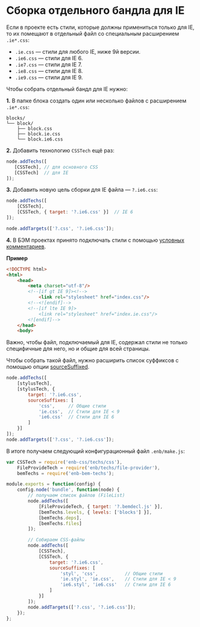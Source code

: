 Сборка отдельного бандла для IE
===============================

Если в проекте есть стили, которые должны примениться только для IE, то их помещают в отдельный файл со специальным расширением `.ie*.css`:

* `.ie.css` — стили для любого IE, ниже 9й версии.
* `.ie6.css` — стили для IE 6.
* `.ie7.css` — стили для IE 7.
* `.ie8.css` — стили для IE 8.
* `.ie9.css` — стили для IE 9.

Чтобы собрать отдельный бандл для IE нужно:

**1.** В папке блока создать один или несколько файлов c расширением `.ie*.css`:

```
blocks/
└── block/
    ├── block.css
    ├── block.ie.css
    └── block.ie6.css
```

**2.** Добавить технологию `CSSTech` ещё раз:

```js
node.addTechs([
   [CSSTech], // для основного CSS
   [CSSTech]  // для IE
]);
```

**3.** Добавить новую цель сборки для IE файла — `?.ie6.css`:

```js
node.addTechs([
    [CSSTech],
    [CSSTech, { target: '?.ie6.css' }]  // IE 6
]);

node.addTargets(['?.css', '?.ie6.css']);
```

**4.** В БЭМ проектах принято подключать стили с помощью [условных комментариев](https://ru.wikipedia.org/wiki/Условный_комментарий).

**Пример**

```html
<!DOCTYPE html>
<html>
    <head>
        <meta charset="utf-8"/>
        <!--[if gt IE 9]><!-->
            <link rel="stylesheet" href="index.css"/>
        <!--<![endif]-->
        <!--[if lte IE 9]>
            <link rel="stylesheet" href="index.ie.css"/>
        <![endif]-->
    </head>
    <body>
```

Важно, чтобы файл, подключаемый для IE, содержал стили не только специфичные для него, но и общие для всей страницы.

Чтобы собрать такой файл, нужно расширить список суффиксов с помощью опции [sourceSuffixed](api.ru.md#sourcesuffixes).

```js
node.addTechs([
    [stylusTech],
    [stylusTech, {
        target: '?.ie6.css',
        sourceSuffixes: [
            'css',     // Общие стили
            'ie.css',  // Стили для IE < 9
            'ie6.css'  // Стили для IE 6
        ]
    }]
]);
node.addTargets(['?.css', '?.ie6.css']);
```

В итоге получаем следующий конфигурационный файл `.enb/make.js`:

```js
var CSSTech = require('enb-css/techs/css'),
    FileProvideTech = require('enb/techs/file-provider'),
    bemTechs = require('enb-bem-techs');

module.exports = function(config) {
    config.node('bundle', function(node) {
        // получаем список файлов (FileList)
        node.addTechs([
            [FileProvideTech, { target: '?.bemdecl.js' }],
            [bemTechs.levels, { levels: ['blocks'] }],
            [bemTechs.deps],
            [bemTechs.files]
        ]);

        // Собираем CSS-файлы
        node.addTechs([
            [CSSTech],
            [CSSTech, {
                target: '?.ie6.css',
                sourceSuffixes: [
                    'styl', 'css',          // Общие стили
                    'ie.styl', 'ie.css',    // Стили для IE < 9
                    'ie6.styl', 'ie6.css'   // Стили для IE 6
                ]
            }]
        ]);
        node.addTargets(['?.css', '?.ie6.css']);
    });
};
```
